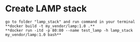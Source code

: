 # Create LAMP stack 
    
	go to folder "lamp_stack" and run command in your terminal
	**docker build -t my_vendor/lamp:1.0 .**
	**docker run -itd -p 80:80 --name test_lamp -h lamp_stack my_vendor/lamp:1.0 bash**
